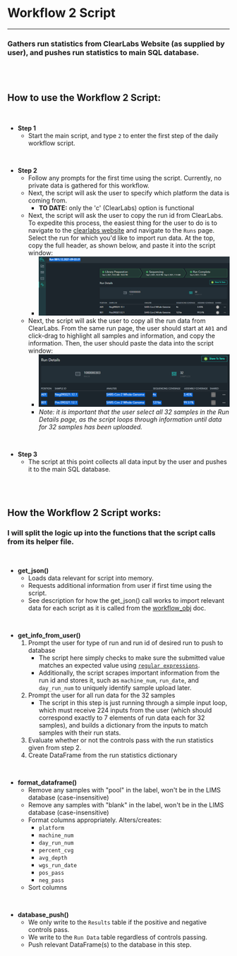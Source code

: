 # Workflow 2 Script
_______________________________________

### Gathers run statistics from ClearLabs Website (as supplied by user), and pushes run statistics to main SQL database.

<br />
<br />

## How to use the Workflow 2 Script:

<br />

 - **Step 1**
   - Start the main script, and type `2` to enter the first step of the daily workflow script.

<br />

 - **Step 2**
   - Follow any prompts for the first time using the script.  Currently, no private data is gathered for this workflow.
   - Next, the script will ask the user to specify which platform the data is coming from.
     - **TO DATE:** only the 'c' (ClearLabs) option is functional
   - Next, the script will ask the user to copy the run id from ClearLabs.  To expedite this process, the easiest thing for the user to do is to navigate to the [clearlabs website](https://wgs.app.clearlabs.com/lab/dashboard/team) and navigate to the `Runs` page.  Select the run for which you'd like to import run data.  At the top, copy the full header, as shown below, and paste it into the script window:
     - ![Select Run ID](images/select_run_id.png)
   - Next, the script will ask the user to copy all the run data from ClearLabs.  From the same run page, the user should start at `A01` and click-drag to highlight all samples and information, and copy the information.  Then, the user should paste the data into the script window:
     - ![Select Run data](images/select_run_data.png)
     - *Note: it is important that the user select all 32 samples in the Run Details page, as the script loops through information until data for 32 samples has been uploaded.*

<br />

 - **Step 3**
   - The script at this point collects all data input by the user and pushes it to the main SQL database.

<br />
<br />

## How the Workflow 2 Script works:

### I will split the logic up into the functions that the script calls from its helper file.

<br />

- **get_json()**
  - Loads data relevant for script into memory.
  - Requests additional information from user if first time using the script.
  - See description for how the get_json() call works to import relevant data for each script as it is called from the [workflow_obj](workflow_obj.md) doc.

<br />

- **get_info_from_user()**
   1) Prompt the user for type of run and run id of desired run to push to database
       - The script here simply checks to make sure the submitted value matches an expected value using [`regular expressions`](https://docs.python.org/3/library/re.html).
       - Additionally, the script scrapes important information from the run id and stores it, such as `machine_num`, `run_date`, and `day_run_num` to uniquely identify sample upload later.
   2) Prompt the user for all run data for the 32 samples
       - The script in this step is just running through a simple input loop, which must receive 224 inputs from the user (which should correspond exactly to 7 elements of run data each for 32 samples), and builds a dictionary from the inputs to match samples with their run stats.
   3) Evaluate whether or not the controls pass with the run statistics given from step 2.
   4) Create DataFrame from the run statistics dictionary

<br />

- **format_dataframe()**
  - Remove any samples with "pool" in the label, won't be in the LIMS database (case-insensitive)
  - Remove any samples with "blank" in the label, won't be in the LIMS database (case-insensitive)
  - Format columns appropriately.  Alters/creates:
    - `platform`
    - `machine_num`
    - `day_run_num`
    - `percent_cvg`
    - `avg_depth`
    - `wgs_run_date`
    - `pos_pass`
    - `neg_pass`
  - Sort columns

<br />

- **database_push()**
  - We only write to the `Results` table if the positive and negative controls pass.
  - We write to the `Run Data` table regardless of controls passing.
  - Push relevant DataFrame(s) to the database in this step.

